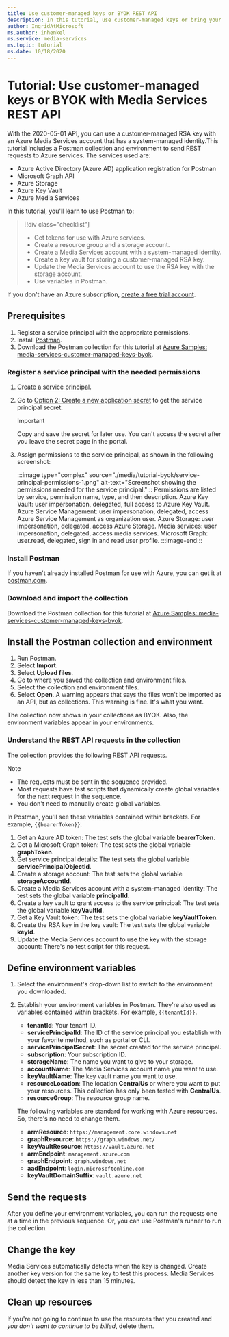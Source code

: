 ```yaml
---
title: Use customer-managed keys or BYOK REST API
description: In this tutorial, use customer-managed keys or bring your own key (BYOK) with an Azure Media Services storage account.
author: IngridAtMicrosoft
ms.author: inhenkel
ms.service: media-services
ms.topic: tutorial
ms.date: 10/18/2020
---
```


# Tutorial: Use customer-managed keys or BYOK with Media Services REST API

With the 2020-05-01 API, you can use a customer-managed RSA key with an Azure Media Services account that has a system-managed identity.This tutorial includes a Postman collection and environment to send REST requests to Azure services. The services used are:

- Azure Active Directory (Azure AD) application registration for Postman
- Microsoft Graph API
- Azure Storage
- Azure Key Vault
- Azure Media Services

In this tutorial, you'll learn to use Postman to:

> [!div class="checklist"]
> - Get tokens for use with Azure services.
> - Create a resource group and a storage account.
> - Create a Media Services account with a system-managed identity.
> - Create a key vault for storing a customer-managed RSA key.
> - Update the Media Services account to use the RSA key with the storage account.
> - Use variables in Postman.

If you don't have an Azure subscription, [create a free trial account](https://azure.microsoft.com/free/).

## Prerequisites

1. Register a service principal with the appropriate permissions.
1. Install [Postman](https://www.postman.com).
1. Download the Postman collection for this tutorial at [Azure Samples: media-services-customer-managed-keys-byok](https://github.com/Azure-Samples/media-services-customer-managed-keys-byok).

### Register a service principal with the needed permissions

1. [Create a service principal](https://docs.microsoft.com/active-directory/develop/howto-create-service-principal-portal.md).
1. Go to [Option 2: Create a new application secret](https://docs.microsoft.com/active-directory/develop/howto-create-service-principal-portal.md#authentication-two-options) to get the service principal secret.

   > [!IMPORTANT]
   >Copy and save the secret for later use. You can't access the secret after you leave the secret page in the portal.

1. Assign permissions to the service principal, as shown in the following screenshot:

   :::image type="complex" source="./media/tutorial-byok/service-principal-permissions-1.png" alt-text="Screenshot showing the permissions needed for the service principal.":::
   Permissions are listed by service, permission name, type, and then description. Azure Key Vault: user impersonation, delegated, full access to Azure Key Vault. Azure Service Management: user impersonation, delegated, access Azure Service Management as organization user. Azure Storage: user impersonation, delegated, access Azure Storage. Media services: user impersonation, delegated, access media services. Microsoft Graph: user.read, delegated, sign in and read user profile.
   :::image-end:::

### Install Postman

If you haven't already installed Postman for use with Azure, you can get it at [postman.com](https://www.postman.com/).

### Download and import the collection

Download the Postman collection for this tutorial at [Azure Samples: media-services-customer-managed-keys-byok](https://github.com/Azure-Samples/media-services-customer-managed-keys-byok).

## Install the Postman collection and environment

1. Run Postman.
1. Select **Import**.
1. Select **Upload files**.
1. Go to where you saved the collection and environment files.
1. Select the collection and environment files.
1. Select **Open**. A warning appears that says the files won't be imported as an API, but as collections. This warning is fine. It's what you want.

The collection now shows in your collections as BYOK. Also, the environment variables appear in your environments.

### Understand the REST API requests in the collection

The collection provides the following REST API requests.

> [!NOTE]
>
>- The requests must be sent in the sequence provided.
>- Most requests have test scripts that dynamically create global variables for the next request in the sequence.
>- You don't need to manually create global variables.

In Postman, you'll see these variables contained within brackets. For example, `{{bearerToken}}`.

1. Get an Azure AD token: The test sets the global variable **bearerToken**.
2. Get a Microsoft Graph token: The test sets the global variable **graphToken**.
3. Get service principal details: The test sets the global variable **servicePrincipalObjectId**.
4. Create a storage account: The test sets the global variable **storageAccountId**.
5. Create a Media Services account with a system-managed identity: The test sets the global variable **principalId**.
6. Create a key vault to grant access to the service principal: The test sets the global variable **keyVaultId**.
7. Get a Key Vault token: The test sets the global variable **keyVaultToken**.
8. Create the RSA key in the key vault: The test sets the global variable **keyId**.
9. Update the Media Services account to use the key with the storage account: There's no test script for this request.

## Define environment variables

1. Select the environment's drop-down list to switch to the environment you downloaded.
1. Establish your environment variables in Postman. They're also used as variables contained within brackets. For example, `{{tenantId}}`.

    - **tenantId**: Your tenant ID.
    - **servicePrincipalId**: The ID of the service principal you establish with your favorite method, such as portal or CLI.
    - **servicePrincipalSecret**: The secret created for the service principal.
    - **subscription**: Your subscription ID.
    - **storageName**: The name you want to give to your storage.
    - **accountName**: The Media Services account name you want to use.
    - **keyVaultName**: The key vault name you want to use.
    - **resourceLocation**: The location **CentralUs** or where you want to put your resources. This collection has only been tested with **CentralUs**.
    - **resourceGroup**: The resource group name.

    The following variables are standard for working with Azure resources. So, there's no need to change them.

    - **armResource**: `https://management.core.windows.net`
    - **graphResource**: `https://graph.windows.net/`
    - **keyVaultResource**: `https://vault.azure.net`
    - **armEndpoint**: `management.azure.com`
    - **graphEndpoint**: `graph.windows.net`
    - **aadEndpoint**: `login.microsoftonline.com`
    - **keyVaultDomainSuffix**: `vault.azure.net`

## Send the requests

After you define your environment variables, you can run the requests one at a time in the previous sequence. Or, you can use Postman's runner to run the collection.

## Change the key

Media Services automatically detects when the key is changed. Create another key version for the same key to test this process. Media Services should detect the key in less than 15 minutes.

## Clean up resources

If you're not going to continue to use the resources that you created and *you don't want to continue to be billed*, delete them.
